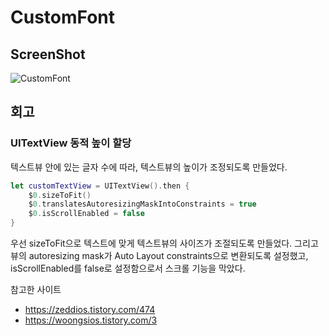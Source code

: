 # CustomFont
## ScreenShot
![CustomFont](https://user-images.githubusercontent.com/57670228/112586612-757ad480-8e3f-11eb-9f7a-17728cff5b39.gif)
## 회고
### UITextView 동적 높이 할당
텍스트뷰 안에 있는 글자 수에 따라, 텍스트뷰의 높이가 조정되도록 만들었다.
~~~swift
let customTextView = UITextView().then {
    $0.sizeToFit()
    $0.translatesAutoresizingMaskIntoConstraints = true
    $0.isScrollEnabled = false
}
~~~
우선 sizeToFit으로 텍스트에 맞게 텍스트뷰의 사이즈가 조절되도록 만들었다.
그리고 뷰의 autoresizing mask가 Auto Layout constraints으로 변환되도록 설정했고,
isScrollEnabled를 false로 설정함으로서 스크롤 기능을 막았다.
</br>

참고한 사이트 
*  <https://zeddios.tistory.com/474>
*  <https://woongsios.tistory.com/3>
